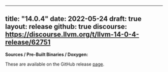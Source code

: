 
---
title: "14.0.4"
date: 2022-05-24
draft: true
layout: release
github: true
discourse: https://discourse.llvm.org/t/llvm-14-0-4-release/62751
---

**Sources / Pre-Built Binaries / Doxygen:**

These are available on the GitHub release [page](https://github.com/llvm/llvm-project/releases/tag/llvmorg-14.0.4).
